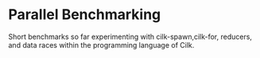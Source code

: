 # Parallel Benchmarking

Short benchmarks so far experimenting with cilk-spawn,cilk-for, reducers, and data races within the programming language of Cilk. 
